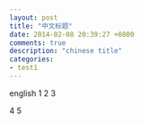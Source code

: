 ```yaml
---
layout: post
title: "中文标题"
date: 2014-02-08 20:39:27 +0800
comments: true
description: "chinese title"
categories: 
- test1
---
```

english
1
2
3
<!--more-->
4
5
